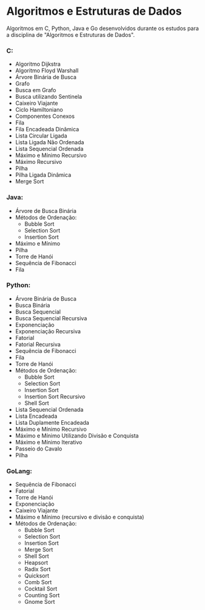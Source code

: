# Algoritmos e Estruturas de Dados

Algoritmos em C, Python, Java e Go desenvolvidos durante os estudos para a disciplina de "Algoritmos e Estruturas de Dados".

### C:

* Algoritmo Dijkstra
* Algoritmo Floyd Warshall
* Árvore Binária de Busca
* Grafo
* Busca em Grafo
* Busca utilizando Sentinela
* Caixeiro Viajante
* Ciclo Hamiltoniano
* Componentes Conexos
* Fila
* Fila Encadeada Dinâmica
* Lista Circular Ligada
* Lista Ligada Não Ordenada
* Lista Sequencial Ordenada
* Máximo e Mínimo Recursivo
* Máximo Recursivo
* Pilha
* Pilha Ligada Dinâmica
* Merge Sort

### Java:

* Árvore de Busca Binária
* Métodos de Ordenação:
  * Bubble Sort
  * Selection Sort
  * Insertion Sort
* Máximo e Mínimo
* Pilha
* Torre de Hanói
* Sequência de Fibonacci
* Fila

### Python:

* Árvore Binária de Busca
* Busca Binária
* Busca Sequencial
* Busca Sequencial Recursiva
* Exponenciação
* Exponenciação Recursiva
* Fatorial
* Fatorial Recursiva
* Sequência de Fibonacci
* Fila
* Torre de Hanói
* Métodos de Ordenação:
  * Bubble Sort
  * Selection Sort
  * Insertion Sort
  * Insertion Sort Recursivo
  * Shell Sort  
* Lista Sequencial Ordenada
* Lista Encadeada
* Lista Duplamente Encadeada
* Máximo e Mínimo Recursivo
* Máximo e Mínimo Utilizando Divisão e Conquista
* Máximo e Mínimo Iterativo
* Passeio do Cavalo
* Pilha

### GoLang:

* Sequência de Fibonacci
* Fatorial
* Torre de Hanói
* Exponenciação
* Caixeiro Viajante
* Máximo e Mínimo (recursivo e divisão e conquista)
* Métodos de Ordenação:
  * Bubble Sort
  * Selection Sort
  * Insertion Sort
  * Merge Sort
  * Shell Sort
  * Heapsort
  * Radix Sort
  * Quicksort
  * Comb Sort
  * Cocktail Sort
  * Counting Sort
  * Gnome Sort
